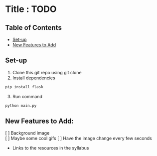 # Title : TODO

## Table of Contents
* [Set-up](#Set-up)
* [New Features to Add](#new-features-to-add)

## Set-up 
1. Clone this git repo using git clone 
2. Install dependencies
```bash
pip install flask
```  
3. Run command
```bash
python main.py
```

## New Features to Add:
[ ] Background image  
[ ] Maybe some cool gifs
[ ] Have the image change every few seconds
* Links to the resources in the syllabus
